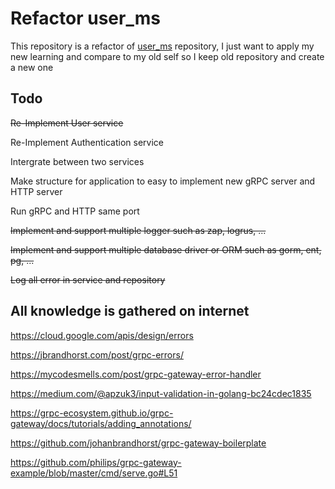 # Refactor user_ms

This repository is a refactor of [user_ms](https://github.com/tuanden0/user_ms/) repository, I just want to apply my new learning and compare to my old self so I keep old repository and create a new one

## Todo

~~Re-Implement User service~~

Re-Implement Authentication service

Intergrate between two services

Make structure for application to easy to implement new gRPC server and HTTP server

Run gRPC and HTTP same port

~~Implement and support multiple logger such as zap, logrus, ...~~

~~Implement and support multiple database driver or ORM such as gorm, ent, pg, ...~~

~~Log all error in service and repository~~

## All knowledge is gathered on internet

https://cloud.google.com/apis/design/errors

https://jbrandhorst.com/post/grpc-errors/

https://mycodesmells.com/post/grpc-gateway-error-handler

https://medium.com/@apzuk3/input-validation-in-golang-bc24cdec1835

https://grpc-ecosystem.github.io/grpc-gateway/docs/tutorials/adding_annotations/

https://github.com/johanbrandhorst/grpc-gateway-boilerplate

https://github.com/philips/grpc-gateway-example/blob/master/cmd/serve.go#L51
